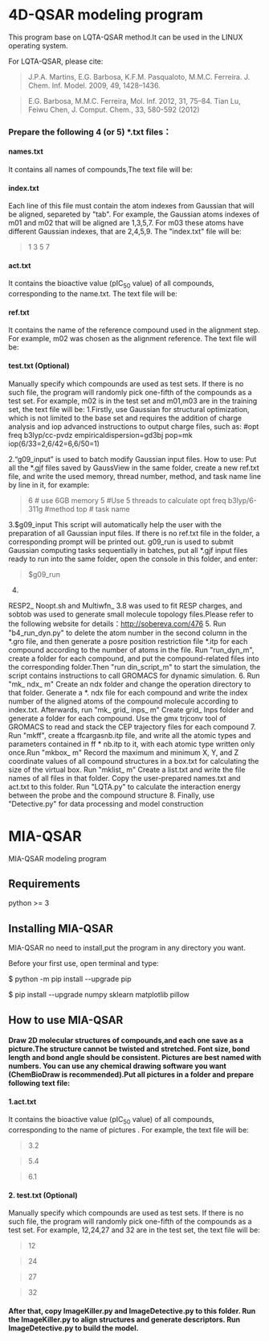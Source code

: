 # 4D-QSAR modeling program

This program base on LQTA-QSAR method.It can be used in the LINUX operating system.

For LQTA-QSAR, please cite:

>J.P.A. Martins, E.G. Barbosa, K.F.M. Pasqualoto, M.M.C. Ferreira. J. Chem. Inf. Model. 2009, 49, 1428–1436.

>E.G. Barbosa, M.M.C. Ferreira, Mol. Inf. 2012, 31, 75–84.
>Tian Lu, Feiwu Chen, J. Comput. Chem., 33, 580-592 (2012)
### Prepare the following 4 (or 5) *.txt files：
#### names.txt
It contains all names of compounds,The text file will be:

#### index.txt
Each line of this file must contain the atom indexes from Gaussian that will be aligned, separeted by "tab". For example, the Gaussian atoms indexes of m01 and m02 that will be aligned are 1,3,5,7. For m03 these atoms have different Gaussian indexes, that are 2,4,5,9. The "index.txt" file will be:

>1 3  5	7

#### act.txt
It contains the bioactive value (pIC<sub>50</sub> value) of all compounds, corresponding to the name.txt. The text file will be:

#### ref.txt
It contains the name of the reference compound used in the alignment step. For example, m02 was chosen as the alignment reference. The text file will be:
#### test.txt (Optional)
Manually specify which compounds are used as test sets. If there is no such file, the program will randomly pick one-fifth of the compounds as a test set. For example, m02 is in the test set and m01,m03 are in the training set, the text file will be:
1.Firstly, use Gaussian for structural optimization, which is not limited to the base set and requires the addition of charge analysis and iop advanced instructions to output charge files, such as:
#opt freq b3lyp/cc-pvdz empiricaldispersion=gd3bj pop=mk iop(6/33=2,6/42=6,6/50=1)

2.“g09_input” is used to batch modify Gaussian input files. How to use: Put all the *.gjf files saved by GaussView in the same folder, create a new ref.txt file, and write the used memory, thread number, method, and task name line by line in it, for example:
>6                      # use 6GB memory
>5                      #Use 5 threads to calculate
>opt freq b3lyp/6-311g  #method
>top                    # task name

3.$g09_input This script will automatically help the user with the preparation of all Gaussian input files. If there is no ref.txt file in the folder, a corresponding prompt will be printed out. g09_run is used to submit Gaussian computing tasks sequentially in batches, put all *.gjf input files ready to run into the same folder, open the console in this folder, and enter:
>$g09_run
4.
RESP2_ Noopt.sh and Multiwfn_ 3.8 was used to fit RESP charges, and sobtob was used to generate small molecule topology files.Please refer to the following website for details：http://sobereva.com/476
5.
Run "b4_run_dyn.py" to delete the atom number in the second column in the *.gro file, and then generate a posre position restriction file *.itp for each compound according to the number of atoms in the file. Run "run_dyn_m", create a folder for each compound, and put the compound-related files into the corresponding folder.Then "run din_script_m" to start the simulation, the script contains instructions to call GROMACS for dynamic simulation.
6.
Run "mk_ ndx_ m" Create an ndx folder and change the operation directory to that folder. Generate a *. ndx file for each compound and write the index number of the aligned atoms of the compound molecule according to index.txt. Afterwards, run "mk_ grid_ inps_ m" Create grid_ Inps folder and generate a folder for each compound. Use the gmx trjconv tool of GROMACS to read and stack the CEP trajectory files for each compound
7.
Run "mkff", create a ffcargasnb.itp file, and write all the atomic types and parameters contained in ff * nb.itp to it, with each atomic type written only once.Run "mkbox_ m" Record the maximum and minimum X, Y, and Z coordinate values of all compound structures in a box.txt for calculating the size of the virtual box. Run "mklist_ m" Create a list.txt and write the file names of all files in that folder. Copy the user-prepared names.txt and act.txt to this folder. Run "LQTA.py" to calculate the interaction energy between the probe and the compound structure
8. 
Finally, use "Detective.py" for data processing and model construction
# MIA-QSAR
MIA-QSAR modeling program
## Requirements
python >= 3
## Installing MIA-QSAR
MIA-QSAR no need to install,put the program in any directory you want.

Before your first use, open terminal and type:

$ python -m pip install --upgrade pip

$ pip install --upgrade numpy sklearn matplotlib pillow

## How to use MIA-QSAR
#### Draw 2D molecular structures of compounds,and each one save as a picture.The structure cannot be twisted and stretched. Font size, bond length and bond angle should be consistent. Pictures are best named with numbers. You can use any chemical drawing software you want (ChemBioDraw is recommended).Put all pictures in a folder and prepare following text file:
#### 1.act.txt

It contains the bioactive value (pIC<sub>50</sub> value) of all compounds, corresponding to the name of pictures . For example, the text file will be:

>3.2

>5.4

>6.1

#### 2. test.txt (Optional)
Manually specify which compounds are used as test sets. If there is no such file, the program will randomly pick one-fifth of the compounds as a test set. For example, 12,24,27 and 32 are in the test set, the text file will be:

>12

>24

>27

>32

#### After that, copy ImageKiller.py and ImageDetective.py to this folder. Run the ImageKiller.py to align structures and generate descriptors. Run ImageDetective.py to build the model.
